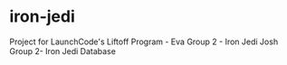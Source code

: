 # iron-jedi
Project for LaunchCode's Liftoff Program - Eva Group 2 - Iron Jedi
Josh Group 2- Iron Jedi
Database